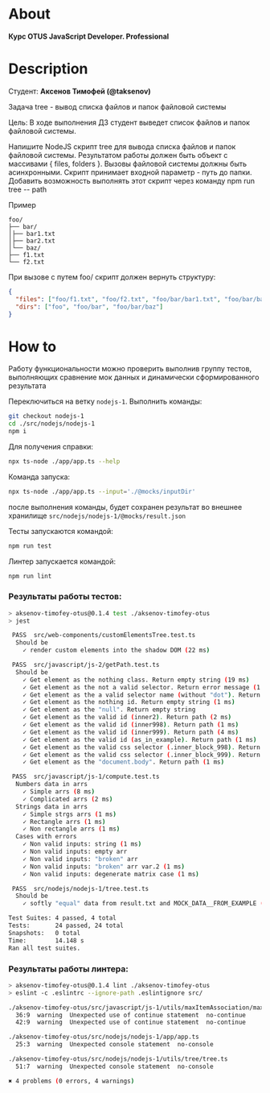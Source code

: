 # About

**Курс OTUS JavaScript Developer. Professional**

# Description

Студент: **Аксенов Тимофей (@taksenov)**

Задача tree - вывод списка файлов и папок файловой системы

Цель: В ходе выполнения ДЗ студент выведет список файлов и папок файловой
системы.

Напишите NodeJS скрипт tree для вывода списка файлов и папок файловой системы.
Результатом работы должен быть объект с массивами { files, folders }. Вызовы
файловой системы должны быть асинхронными. Скрипт принимает входной параметр -
путь до папки. Добавить возможность выполнять этот скрипт через команду npm run
tree -- path

Пример

```
foo/
├── bar/
│├── bar1.txt
│├── bar2.txt
│└── baz/
├── f1.txt
└── f2.txt
```

При вызове с путем foo/ скрипт должен вернуть структуру:

```json
{
  "files": ["foo/f1.txt", "foo/f2.txt", "foo/bar/bar1.txt", "foo/bar/bar2.txt"],
  "dirs": ["foo", "foo/bar", "foo/bar/baz"]
}
```

# How to

Работу функциональности можно проверить выполнив группу тестов, выполняющих
сравнение мок данных и динамически сформированного результата

Переключиться на ветку `nodejs-1`. Выполнить команды:

```sh
git checkout nodejs-1
cd ./src/nodejs/nodejs-1
npm i
```

Для получения справки:

```sh
npx ts-node ./app/app.ts --help
```

Команда запуска:

```sh
npx ts-node ./app/app.ts --input='./@mocks/inputDir'
```

после выполнения команды, будет сохранен результат во внешнее хранилище
`src/nodejs/nodejs-1/@mocks/result.json`

Тесты запускаются командой:

```sh
npm run test
```

Линтер запускается командой:

```sh
npm run lint
```

### Результаты работы тестов:

```sh
> aksenov-timofey-otus@0.1.4 test ./aksenov-timofey-otus
> jest

 PASS  src/web-components/customElementsTree.test.ts
  Should be
    ✓ render custom elements into the shadow DOM (22 ms)

 PASS  src/javascript/js-2/getPath.test.ts
  Should be
    ✓ Get element as the nothing class. Return empty string (19 ms)
    ✓ Get element as the not a valid selector. Return error message (1 ms)
    ✓ Get element as the a valid selector name (without "dot"). Return error message (2 ms)
    ✓ Get element as the nothing id. Return empty string (1 ms)
    ✓ Get element as the "null". Return empty string
    ✓ Get element as the valid id (inner2). Return path (2 ms)
    ✓ Get element as the valid id (inner998). Return path (1 ms)
    ✓ Get element as the valid id (inner999). Return path (4 ms)
    ✓ Get element as the valid id (as_in_example). Return path (1 ms)
    ✓ Get element as the valid css selector (.inner_block_998). Return path (2 ms)
    ✓ Get element as the valid css selector (.inner_block_999). Return path (1 ms)
    ✓ Get element as the "document.body". Return path (1 ms)

 PASS  src/javascript/js-1/compute.test.ts
  Numbers data in arrs
    ✓ Simple arrs (8 ms)
    ✓ Сomplicated arrs (2 ms)
  Strings data in arrs
    ✓ Simple strgs arrs (1 ms)
    ✓ Rectangle arrs (1 ms)
    ✓ Non rectangle arrs (1 ms)
  Сases with errors
    ✓ Non valid inputs: string (1 ms)
    ✓ Non valid inputs: empty arr
    ✓ Non valid inputs: "broken" arr
    ✓ Non valid inputs: "broken" arr var.2 (1 ms)
    ✓ Non valid inputs: degenerate matrix case (1 ms)

 PASS  src/nodejs/nodejs-1/tree.test.ts
  Should be
    ✓ softly "equal" data from result.txt and MOCK_DATA__FROM_EXAMPLE (4 ms)

Test Suites: 4 passed, 4 total
Tests:       24 passed, 24 total
Snapshots:   0 total
Time:        14.148 s
Ran all test suites.
```

### Результаты работы линтера:

```sh
> aksenov-timofey-otus@0.1.4 lint ./aksenov-timofey-otus
> eslint -c .eslintrc --ignore-path .eslintignore src/

./aksenov-timofey-otus/src/javascript/js-1/utils/maxItemAssociation/maxItemAssociation.ts
  36:9  warning  Unexpected use of continue statement  no-continue
  42:9  warning  Unexpected use of continue statement  no-continue

./aksenov-timofey-otus/src/nodejs/nodejs-1/app/app.ts
  25:3  warning  Unexpected console statement  no-console

./aksenov-timofey-otus/src/nodejs/nodejs-1/utils/tree/tree.ts
  51:7  warning  Unexpected console statement  no-console

✖ 4 problems (0 errors, 4 warnings)
```
